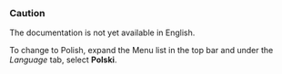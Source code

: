 <br>

### Caution

<div class="p-3 mb-2 bg-warning text-dark">The documentation is not yet available in English.</div>

To change to Polish, expand the Menu list in the top bar and under the _Language_ ​​tab, select **Polski**.
